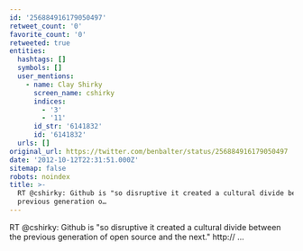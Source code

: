 ```yaml
---
id: '256884916179050497'
retweet_count: '0'
favorite_count: '0'
retweeted: true
entities:
  hashtags: []
  symbols: []
  user_mentions:
    - name: Clay Shirky
      screen_name: cshirky
      indices:
        - '3'
        - '11'
      id_str: '6141832'
      id: '6141832'
  urls: []
original_url: https://twitter.com/benbalter/status/256884916179050497
date: '2012-10-12T22:31:51.000Z'
sitemap: false
robots: noindex
title: >-
  RT @cshirky: Github is "so disruptive it created a cultural divide between the
  previous generation o…
---
```


RT @cshirky: Github is "so disruptive it created a cultural divide between the previous generation of open source and the next." http:// ...
